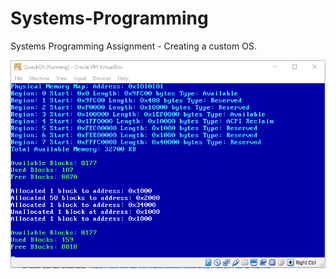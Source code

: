 # Systems-Programming
Systems Programming Assignment - Creating a custom OS.

![Alt text](/current.png?raw=true "Current State")
